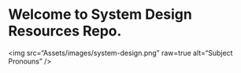 
# Welcome to System Design Resources Repo.

<img
src=“Assets/images/system-design.png”
raw=true
alt=“Subject Pronouns”
/>